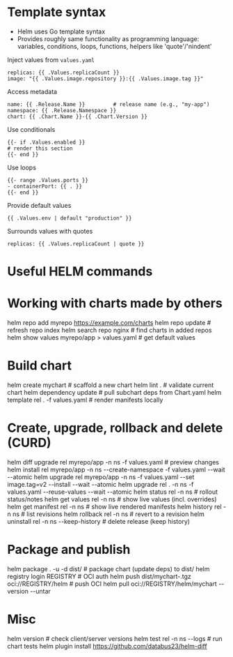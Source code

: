 # Template syntax
- Helm uses Go template syntax
- Provides roughly same functionality as programming language: variables, conditions, loops, functions, helpers like 'quote'/'nindent'

Inject values from `values.yaml`
```
replicas: {{ .Values.replicaCount }}
image: "{{ .Values.image.repository }}:{{ .Values.image.tag }}"
```

Access metadata
```
name: {{ .Release.Name }}         # release name (e.g., "my-app")
namespace: {{ .Release.Namespace }}
chart: {{ .Chart.Name }}-{{ .Chart.Version }}
```

Use conditionals
```
{{- if .Values.enabled }}
# render this section
{{- end }}
```

Use loops
```
{{- range .Values.ports }}
- containerPort: {{ . }}
{{- end }}
```

Provide default values
```
{{ .Values.env | default "production" }}
```

Surrounds values with quotes
```
replicas: {{ .Values.replicaCount | quote }}
```

# Useful HELM commands

# Working with charts made by others
helm repo add myrepo https://example.com/charts
helm repo update                              # refresh repo index
helm search repo nginx                        # find charts in added repos
helm show values myrepo/app > values.yaml     # get default values

# Build chart
helm create mychart                           # scaffold a new chart
helm lint .                                   # validate current chart
helm dependency update                        # pull subchart deps from Chart.yaml
helm template rel . -f values.yaml            # render manifests locally

# Create, upgrade, rollback and delete (CURD)
helm diff upgrade rel myrepo/app -n ns -f values.yaml  # preview changes
helm install rel myrepo/app -n ns --create-namespace -f values.yaml --wait --atomic
helm upgrade rel myrepo/app -n ns -f values.yaml --set image.tag=v2 --install --wait --atomic
helm upgrade rel . -n ns -f values.yaml --reuse-values --wait --atomic
helm status rel -n ns                         # rollout status/notes
helm get values rel -n ns                     # show live values (incl. overrides)
helm get manifest rel -n ns                   # show live rendered manifests
helm history rel -n ns                        # list revisions
helm rollback rel <REV> -n ns                 # revert to a revision
helm uninstall rel -n ns --keep-history       # delete release (keep history)

# Package and publish
helm package . -u -d dist/                    # package chart (update deps) to dist/
helm registry login REGISTRY                  # OCI auth
helm push dist/mychart-<VER>.tgz oci://REGISTRY/helm   # push OCI
helm pull oci://REGISTRY/helm/mychart --version <VER> --untar

# Misc 
helm version                                  # check client/server versions
helm test rel -n ns --logs                    # run chart tests
helm plugin install https://github.com/databus23/helm-diff
